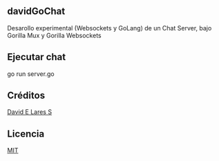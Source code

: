 ## davidGoChat

Desarollo experimental (Websockets y GoLang) de un Chat Server, bajo Gorilla Mux y Gorilla Websockets

## Ejecutar chat

 go run server.go

## Créditos
[David E Lares S](https://davidlares.com)

## Licencia
[MIT](https://opensource.org/licenses/MIT)
